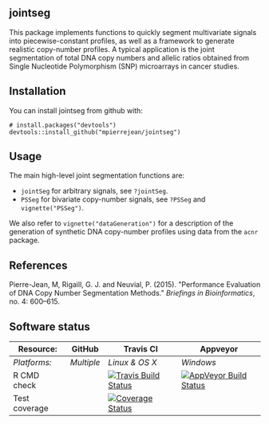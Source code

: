 ## jointseg

This package implements functions to quickly segment multivariate signals into piecewise-constant profiles, as well as a framework to generate realistic copy-number profiles. A typical application is the joint segmentation of total DNA copy numbers and allelic ratios obtained from Single Nucleotide Polymorphism (SNP) microarrays in cancer studies.

## Installation

You can install jointseg from github with:

    # install.packages("devtools")
    devtools::install_github("mpierrejean/jointseg")

## Usage

The main high-level joint segmentation functions are:
* `jointSeg` for arbitrary signals, see `?jointSeg`.
* `PSSeg` for bivariate copy-number signals, see `?PSSeg` and `vignette("PSSeg")`.

We also refer to  `vignette("dataGeneration")` for a description of the generation of synthetic DNA copy-number profiles using data from the `acnr` package.

## References

Pierre-Jean, M, Rigaill, G. J. and Neuvial, P. (2015). "Performance Evaluation of DNA Copy Number Segmentation Methods." *Briefings in Bioinformatics*, no. 4: 600–615.


## Software status

| Resource:     | GitHub        | Travis CI      | Appveyor         |
| ------------- | ------------------- | -------------- | ---------------- |
| _Platforms:_  | _Multiple_          | _Linux & OS X_ | _Windows_        |
| R CMD check  | | [![Travis Build Status](https://travis-ci.org/mpierrejean/jointseg.svg?branch=master)](https://travis-ci.org/mpierrejean/jointseg) | [![AppVeyor Build Status](https://ci.appveyor.com/api/projects/status/github/mpierrejean/jointseg?branch=master&svg=true)](https://ci.appveyor.com/project/mpierrejean/jointseg) |
| Test coverage | | <a href="https://codecov.io/gh/mpierrejean/jointseg"><img src="https://codecov.io/gh/mpierrejean/jointseg/branch/master/graph/badge.svg" alt="Coverage Status"/></a> | |

